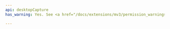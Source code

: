```yaml
---
api: desktopCapture
has_warning: Yes. See <a href="/docs/extensions/mv3/permission_warnings/#permissions_with_warnings">permissions with warnings</a> for details.

---
```


<!-- Intentionally blank -->
